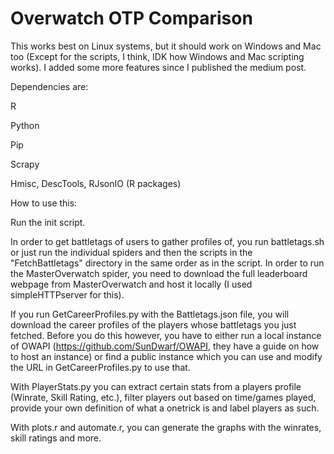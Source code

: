 # Overwatch OTP Comparison

This works best on Linux systems, but it should work on Windows and Mac too (Except for the scripts, I think, IDK how Windows and Mac scripting works). I added some more features since I published the medium post.

Dependencies are:

R

Python

Pip

Scrapy

Hmisc, DescTools, RJsonIO (R packages)

How to use this:

Run the init script.

In order to get battletags of users to gather profiles of, you run battletags.sh or just run the individual spiders and then the scripts in the "FetchBattletags" directory in the same order as in the script. In order to run the MasterOverwatch spider, you need to download the full leaderboard webpage from MasterOverwatch and host it locally (I used simpleHTTPserver for this).

If you run GetCareerProfiles.py with the Battletags.json file, you will download the career profiles of the players whose battletags you just fetched. Before you do this however, you have to either run a local instance of OWAPI (https://github.com/SunDwarf/OWAPI, they have a guide on how to host an instance) or find a public instance which you can use and modify the URL in GetCareerProfiles.py to use that.

With PlayerStats.py you can extract certain stats from a players profile (Winrate, Skill Rating, etc.), filter players out based on time/games played, provide your own definition of what a onetrick is and label players as such.

With plots.r and automate.r, you can generate the graphs with the winrates, skill ratings and more.
